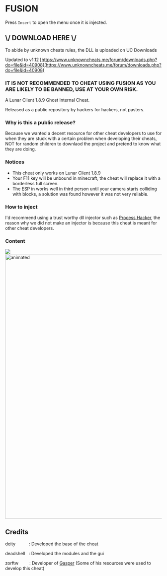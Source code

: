 
# FUSION

Press `Insert` to open the menu once it is injected.

## \\/ DOWNLOAD HERE \\/
To abide by unknown cheats rules, the DLL is uploaded on UC Downloads

Updated to v1.12
[https://www.unknowncheats.me/forum/downloads.php?do=file&id=40908](https://www.unknowncheats.me/forum/downloads.php?do=file&id=40908)

### IT IS NOT RECOMMENDED TO CHEAT USING FUSION AS YOU ARE LIKELY TO BE BANNED, USE AT YOUR OWN RISK.

A Lunar Client 1.8.9 Ghost Internal Cheat.

Released as a public repository by hackers for hackers, not pasters.

### Why is this a public release?
Because we wanted a decent resource for other cheat developers to use for when they are stuck with a certain problem when developing their cheats, NOT for random children to downlaod the project and pretend to know what they are doing.

### Notices
- This cheat only works on Lunar Client 1.8.9
- Your F11 key will be unbound in minecraft, the cheat will replace it with a borderless full screen.
- The ESP in works well in third person until your camera starts colliding with blocks, a solution was found however it was not very reliable.

### How to inject
I'd recommend using a trust worthy dll injector such as [Process Hacker](https://processhacker.sourceforge.io/), the reason why we did not make an injector is because this cheat is meant for other cheat developers.

### Content

<img src="https://github.com/deadshxll/fusion/assets/67878277/fc97739d-0dd4-4988-8a23-ccd925688d08" />
<img src="https://github.com/deadshxll/fusion/assets/67878277/fac3f084-0255-4999-b03f-3e2e0a15bde8" alt="animated" / width=853>

## Credits
deity&nbsp;&nbsp;&nbsp;&nbsp;&nbsp;&nbsp;&nbsp;&nbsp;&nbsp;&nbsp;&nbsp;: Developed the base of the cheat

deadshell&nbsp;&nbsp;&nbsp;: Developed the modules and the gui

zorftw&nbsp;&nbsp;&nbsp;&nbsp;&nbsp;&nbsp;&nbsp;&nbsp;&nbsp;: Developer of [Gasper](https://github.com/zorftw/gasper-cpp/tree/master) (Some of his resources were used to develop this cheat)
